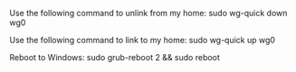 Use the following command to unlink from my home:
    sudo wg-quick down wg0

Use the following command to link to my home:
    sudo wg-quick up wg0

Reboot to Windows:
    sudo grub-reboot 2 && sudo reboot
